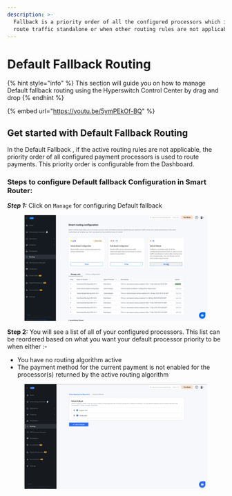 ```yaml
---
description: >-
  Fallback is a priority order of all the configured processors which is used to
  route traffic standalone or when other routing rules are not applicable.
---
```


# Default Fallback Routing

{% hint style="info" %}
This section will guide you on how to manage Default fallback routing using the Hyperswitch Control Center by drag and drop
{% endhint %}

{% embed url="https://youtu.be/5ymPEkOf-BQ" %}

## Get started with Default Fallback Routing

In the Default Fallback , if the active routing rules are not applicable, the priority order of all configured payment processors is used to route payments. This priority order is configurable from the Dashboard.

### Steps to configure Default fallback Configuration in Smart Router:

_**Step 1:**_ Click on `Manage` for configuring Default fallback

<figure><img src="../../../.gitbook/assets/smartrouter- C-step1.png" alt=""><figcaption></figcaption></figure>

**Step 2:** You will see a list of all of your configured processors. This list can be reordered based on what you want your default processor priority to be when either :-

* You have no routing algorithm active
* The payment method for the current payment is not enabled for the processor(s) returned by the active routing algorithm

<figure><img src="../../../.gitbook/assets/smartrouter-C-step2.png" alt=""><figcaption></figcaption></figure>
